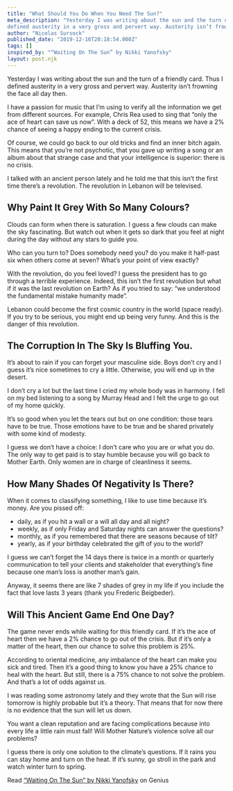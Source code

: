 ```yaml
---
title: "What Should You Do When You Need The Sun?"
meta_description: "Yesterday I was writing about the sun and the turn of a friendly card. Thus I
defined austerity in a very gross and pervert way. Austerity isn’t frowning the..."
author: "Nicolas Sursock"
published_date: "2019-12-16T20:18:54.000Z"
tags: []
inspired_by: "“Waiting On The Sun” by Nikki Yanofsky"
layout: post.njk
---
```


Yesterday I was writing about the sun and the turn of a friendly card. Thus I defined austerity in a very gross and pervert way. Austerity isn’t frowning the face all day then.

I have a passion for music that I’m using to verify all the information we get from different sources. For example, Chris Rea used to sing that “only the ace of heart can save us now”. With a deck of 52, this means we have a 2% chance of seeing a happy ending to the current crisis.

Of course, we could go back to our old tricks and find an inner bitch again. This means that you’re not psychotic, that you gave up writing a song or an album about that strange case and that your intelligence is superior: there is no crisis.

I talked with an ancient person lately and he told me that this isn’t the first time there’s a revolution. The revolution in Lebanon will be televised.

## Why Paint It Grey With So Many Colours?

Clouds can form when there is saturation. I guess a few clouds can make the sky fascinating. But watch out when it gets so dark that you feel at night during the day without any stars to guide you.

Who can you turn to? Does somebody need you? do you make it half-past six when others come at seven? What’s your point of view exactly?

With the revolution, do you feel loved? I guess the president has to go through a terrible experience. Indeed, this isn’t the first revolution but what if it was the last revolution on Earth? As if you tried to say: “we understood the fundamental mistake humanity made”.

Lebanon could become the first cosmic country in the world (space ready). If you try to be serious, you might end up being very funny. And this is the danger of this revolution.

## The Corruption In The Sky Is Bluffing You.

It’s about to rain if you can forget your masculine side. Boys don’t cry and I guess it’s nice sometimes to cry a little. Otherwise, you will end up in the desert.

I don’t cry a lot but the last time I cried my whole body was in harmony. I fell on my bed listening to a song by Murray Head and I felt the urge to go out of my home quickly.

It’s so good when you let the tears out but on one condition: those tears have to be true. Those emotions have to be true and be shared privately with some kind of modesty.

I guess we don’t have a choice: I don’t care who you are or what you do. The only way to get paid is to stay humble because you will go back to Mother Earth. Only women are in charge of cleanliness it seems.

## How Many Shades Of Negativity Is There?

When it comes to classifying something, I like to use time because it’s money. Are you pissed off:

*   daily, as if you hit a wall or a will all day and all night?
*   weekly, as if only Friday and Saturday nights can answer the questions?
*   monthly, as if you remembered that there are seasons because of tilt?
*   yearly, as if your birthday celebrated the gift of you to the world?

I guess we can’t forget the 14 days there is twice in a month or quarterly communication to tell your clients and stakeholder that everything’s fine because one man’s loss is another man’s gain.

Anyway, it seems there are like 7 shades of grey in my life if you include the fact that love lasts 3 years (thank you Frederic Beigbeder).

## Will This Ancient Game End One Day?

The game never ends while waiting for this friendly card. If it’s the ace of heart then we have a 2% chance to go out of the crisis. But if it’s only a matter of the heart, then our chance to solve this problem is 25%.

According to oriental medicine, any imbalance of the heart can make you sick and tired. Then it’s a good thing to know you have a 25% chance to heal with the heart. But still, there is a 75% chance to not solve the problem. And that’s a lot of odds against us.

I was reading some astronomy lately and they wrote that the Sun will rise tomorrow is highly probable but it’s a theory. That means that for now there is no evidence that the sun will let us down.

You want a clean reputation and are facing complications because into every life a little rain must fall! Will Mother Nature’s violence solve all our problems?

I guess there is only one solution to the climate’s questions. If it rains you can stay home and turn on the heat. If it’s sunny, go stroll in the park and watch winter turn to spring.

[](https://geo.music.apple.com/us/album/waiting-on-the-sun/1443538167?i=1443538483&mt=1&app=music&at=1010lMoe)

Read [“Waiting On The Sun” by Nikki Yanofsky](https://genius.com/Nikki-yanofsky-waiting-on-the-sun-lyrics) on Genius